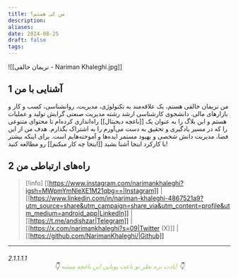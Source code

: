 ```yaml
---
title: من کی هستم؟
description: 
aliases: 
date: 2024-08-25
draft: false
tags:
---
```

![[نریمان خالقی - Nariman Khaleghi.jpg]]
## 1 آشنایی با من
من نریمان خالقی هستم، یک علاقه‌مند به تکنولوژی، مدیریت، روانشناسی، کسب و کار و بازارهای مالی. دانشجوی کارشناسی ارشد رشته مدیریت صنعتی گرایش تولید و عملیات هستم و این بلاگ را به عنوان یک [[باغچه دیجیتال]] راه‌اندازی کرده‌ام تا محتوای متنوعی را که در مسیر یادگیری و تحقیق به دست می‌آورم را به اشتراک بگذارم. هدف من از این فضا، مدیریت دانش شخصی و بهبود مستمر ایده‌ها و آموخته‌هایم است.
برای اینکه بیشتر با کارکرد اینجا آشنا بشید [[اینجا چه کار میکنم]] رو مطالعه کنید!
## 2 راه‌های ارتباطی من
>[!info]
> [[https://www.instagram.com/narimankhaleghi?igsh=MWpmYmNleXE1M21qbg==|Instagram]] | [[https://www.linkedin.com/in/nariman-khaleghi-4867521a9?utm_source=share&utm_campaign=share_via&utm_content=profile&utm_medium=android_app|LinkedIn]] | [[https://t.me/andishzar|Telegram]] | [[https://x.com/narimankhaleghi?s=09|Twitter (X)]] | [[https://github.com/NarimanKhaleghi/|Github]]

---
###### 2.1.1.1.1 <center>👇 <font color="#92d050">یادت نره نظر تو باعث پویایی این باغچه میشه!</font> 👇</center>